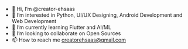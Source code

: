- 👋 Hi, I’m @creator-ehsaas
- 👀 I’m interested in Python, UI/UX Designing, Android Development and Web Development
- 🌱 I’m currently learning Flutter and AI/ML
- 💞️ I’m looking to collaborate on Open Sources
- 📫 How to reach me creatorehsaas@gmail.com

<!---
creator-ehsaas/creator-ehsaas is a ✨ special ✨ repository because its `README.md` (this file) appears on your GitHub profile.
You can click the Preview link to take a look at your changes.
--->
